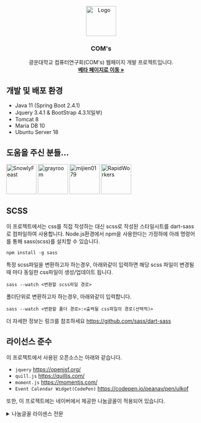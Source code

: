 <p align="center">
  <a href="https://github.com/SnowlyFeast/Coms-Server">
    <img src="src/main/resources/static/css/ico/logo.ico" alt="Logo" width="80" height="80">
  </a>

  <h3 align="center">COM's</h3>

  <p align="center">
    광운대학교 컴퓨터연구회(COM's) 웹페이지 개발 프로젝트입니다.
    <br />
    <a href="https://coms.kw.ac.kr"><strong>베타 페이지로 이동 »</strong></a>
  </p>
</p>

## 개발 및 배포 환경
* Java 11 (Spring Boot 2.4.1)
* Jquery 3.4.1 & BootStrap 4.3.1(일부)
* Tomcat 8
* Maria DB 10
* Ubuntu Server 18

## 도움을 주신 분들...
<a href="https://github.com/SnowlyFeast"><img src="https://avatars0.githubusercontent.com/u/33473622?s=460&v=4" title="SnowlyFeast" width="80" height="80"></a>
<a href="https://github.com/grayroom"><img src="https://avatars0.githubusercontent.com/u/43588644?s=460&u=fd358afa0e9b262bc52498cb20616081b1ee1a8a&v=4" title="grayroom" width="80" height="80"></a>
<a href="https://github.com/mijien0179"><img src="https://avatars0.githubusercontent.com/u/40613626?s=460&u=35261c790e2a070c1b01ed1020fc4ea906794c73&v=4" title="mijien0179" width="80" height="80"></a>
<a href="https://https://github.com/RapidWorkers"><img src="https://avatars2.githubusercontent.com/u/6492071?s=400&u=d38d43f09a55ecddb7453414707a578f4e755e4c&v=4" title="RapidWorkers" width="80" height="80"></a>

## SCSS
이 프로젝트에서는 css를 직접 작성하는 대신 scss로 작성된 스타일시트를 dart-sass로 컴파일하여 사용합니다. Node.js환경에서 npm을 사용한다는 가정하에 아래 명령어를 통해 sass(scss)를 설치할 수 있습니다.
```
npm install -g sass
```

특정 scss파일을 변환하고자 하는경우, 아래와같이 입력하면 해당 scss 파일이 변경될 때 마다 동일한 css파일이 생성/업데이트 됩니다.
```
sass --watch <변환할 scss파일 경로>
```

폴더단위로 변환하고자 하는경우, 아래와같이 입력합니다.
```
sass --watch <변환할 폴더 경로>:<출력될 css파일의 경로(선택적)>
```

더 자세한 정보는 링크를 참조하세요
https://github.com/sass/dart-sass

## 라이선스 준수
이 프로젝트에서 사용된 오픈소스는 아래와 같습니다.
* `jquery` https://openjsf.org/
* `quill.js` https://quilljs.com/
* `moment.js` https://momentjs.com/
* `Event Calendar Widget(CodePen)` https://codepen.io/peanav/pen/ulkof

또한, 이 프로젝트에는 네이버에서 제공한 나눔글꼴이 적용되어 있습니다.
<details>
<summary>나눔글꼴 라이센스 전문</summary>
Copyright (c) 2010, NAVER Corporation (https://www.navercorp.com/),



with Reserved Font Name Nanum, Naver Nanum, NanumGothic, Naver NanumGothic, NanumMyeongjo, Naver NanumMyeongjo, NanumBrush, Naver NanumBrush, NanumPen, Naver NanumPen, Naver NanumGothicEco, NanumGothicEco, Naver NanumMyeongjoEco, NanumMyeongjoEco, Naver NanumGothicLight, NanumGothicLight, NanumBarunGothic, Naver NanumBarunGothic, NanumSquareRound, NanumBarunPen



This Font Software is licensed under the SIL Open Font License, Version 1.1.
This license is copied below, and is also available with a FAQ at: http://scripts.sil.org/OFL



SIL OPEN FONT LICENSE
Version 1.1 - 26 February 2007 


[DEFINITIONS]
"Font Software" refers to the set of files released by the Copyright Holder(s) under this license and clearly marked as such. This may include source files, build scripts and documentation.  

 

"Reserved Font Name" refers to any names specified as such after the copyright statement(s).  

"Original Version" refers to the collection of Font Software components as distributed by the Copyright Holder(s).  

 

"Modified Version" refers to any derivative made by adding to, deleting, or substituting in part or in whole any of the components of the Original Version, by changing formats or by porting the Font Software to a new environment.‘  

 

"Author" refers to any designer, engineer, programmer, technical writer or other person who contributed to the Font Software.  

[PREAMBLE]
The goals of the Open Font License (OFL) are to stimulate worldwide development of collaborative font projects,

to support the font creation efforts of academic and linguistic communities, and to provide a free and open framework  in which fonts may be shared and improved in partnership with others.

The OFL allows the licensed fonts to be used, studied, modified and redistributed freely as long as they are not sold 

by themselves. The fonts, including any derivative works, can be bundled, embedded, redistributed and/or sold with any software provided that any reserved names are not used by derivative works. 

The fonts and derivatives, however, cannot be released under any other type of license.

The requirement for fonts to remain under this license does not apply to any document created using the fonts or their derivatives.  

[PERMISSION & CONDITIONS]

Permission is hereby granted, free of charge, to any person obtaining a copy of the Font Software, to use, study, copy, merge, embed, modify, redistribute, and sell modified and unmodified copies of the Font Software, subject to the following conditions:  
1) Neither the Font Software nor any of its individual components,in Original or Modified Versions, may be sold by itself.
2) Original or Modified Versions of the Font Software may be bundled, redistributed and/or sold with any software, provided that each copy contains the above copyright notice and this license. These can be included either as stand-alone text files, human-readable headers or in the appropriate machine-readable metadata fields within text or binary files as long as those fields can be easily viewed by the user.  
3) No Modified Version of the Font Software may use the Reserved Font Name(s) unless explicit written permission is granted by the corresponding Copyright Holder. This restriction only applies to the primary font name as presented to the users.  
4) The name(s) of the Copyright Holder(s) or the Author(s) of the Font Software shall not be used to promote, endorse or advertise any Modified Version, except to acknowledge the contribution(s) of the Copyright Holder(s) and the Author(s) or with their explicit written permission.  
5) The Font Software, modified or unmodified, in part or in whole, must be distributed entirely under this license, and must not be distributed any other license. The requirement for fonts to remain under this license does not apply to any document created using the Font Software.

[TERMINATION]

This license becomes null and void if any of the above conditions are not met. 


[DISCLAIMER]

THE FONT SOFTWARE IS PROVIDED "AS IS", WITHOUT WARRANTY OF ANY KIND, EXPRESS OR IMPLIED, INCLUDING BUT NOT LIMITED TO ANY WARRANTIES OF MERCHANTABILITY, FITNESS FOR A PARTICULAR PURPOSE AND NONINFRINGEMENT OF COPYRIGHT, PATENT, TRADEMARK, OR OTHER RIGHT. IN NO EVENT SHALL THE COPYRIGHT HOLDER BE LIABLE FOR ANY CLAIM, DAMAGES OR OTHER LIABILITY, INCLUDING ANY GENERAL, SPECIAL, INDIRECT, INCIDENTAL, OR CONSEQUENTIAL DAMAGES, WHETHER IN AN ACTION OF CONTRACT, TORT OR OTHERWISE, ARISING FROM, OUT OF THE USE OR INABILITY TO USE THE FONT SOFTWARE OR FROM OTHER DEALINGS IN THE FONT SOFTWARE.  
</details>
